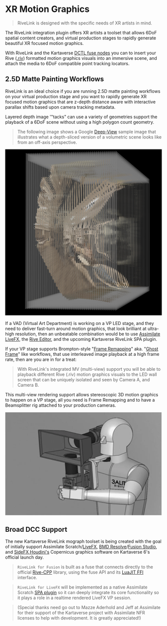 # XR Motion Graphics

> RiveLink is designed with the specific needs of XR artists in mind.

The RiveLink integration plugin offers XR artists a toolset that allows 6DoF spatial content creators, and virtual production stages to rapidly generate beautiful XR focused motion graphics.

With RiveLink and the Kartaverse [DCTL fuse nodes](https://kartaverse.github.io/Kartaverse-Docs/#/fuses) you can to insert your Rive ([.riv](https://rive.app/community/doc/format/docxcTF9lJxR)) formatted motion graphics visuals into an immersive scene, and attach the media to 6DoF compatible point tracking locators.

## 2.5D Matte Painting Workflows

RiveLink is an ideal choice if you are running 2.5D matte painting workflows on your virtual production stage and you want to rapidly generate XR focused motion graphics that are z-depth distance aware with interactive parallax shifts based upon camera tracking metadata.

Layered depth image '"tacks" can use a variety of geometries support the playback of a 6DoF scene without using a high polygon count geometry.

> The following image shows a Google [Deep-View](https://github.com/AndrewHazelden/DeepViewer) sample image that illustrates what a depth-sliced version of a volumetric scene looks like from an off-axis perspective. 

![DeepView Style Depth Layers](Images/xr-google-deepview.png)

If a VAD (Virtual Art Department) is working on a VP LED stage, and they need to deliver fast-turn around motion graphics, that look brilliant at ultra-high resolution, then an unbeatable combination would be to use [Assimilate LiveFX](https://www.assimilateinc.com/products/livefx/), the [Rive Editor](https://rive.app/editor), and the upcoming Kartaverse RiveLink SPA plugin.

If your VP stage supports Brompton-style "[Frame Remapping](https://www.bromptontech.com/features/frameremapping/)" aka. "[Ghost Frame](https://megapixelvr.com/ghostframe/)" like workflows, that use interleaved image playback at a high frame rate, then are you are in for a treat: 

> With RiveLink's integrated MV (multi-view) support you will be able to playback different Rive (.riv) motion graphics visuals to the LED wall screen that can be uniquely isolated and seen by Camera A, and Camera B. 

This multi-view rendering support allows stereoscopic 3D motion graphics to happen on a VP stage, all you need is Frame Remapping and to have a Beamsplitter rig attached to your production cameras.

![Beamsplitter](Images/xr-3dality-beamsplitter.webp)

## Broad DCC Support

The new Kartaverse RiveLink mograph toolset is being created with the goal of initially support Assimilate Scratch/[LiveFX](https://www.assimilateinc.com/products/livefx/), [BMD Resolve](https://www.blackmagicdesign.com/products/davinciresolve)/[Fusion Studio](https://www.blackmagicdesign.com/products/fusion), and [SideFX Houdini's](https://www.sidefx.com/products/whats-new-in-h205/) Copernicus graphics software on Kartaverse 6's official launch day.

> `RiveLink for Fusion` is built as a fuse that connects directly to the official [Rive-CPP](https://github.com/rive-app/rive-cpp) library, using the fuse API and its [LuaJIT FFI](https://luajit.org/ext_ffi.html) interface.

> `RiveLink for LiveFX` will be implemented as a native Assimilate Scratch [SPA plugin](https://www.assimilatesupport.com/akb/KnowledgebaseArticle50984.aspx) so it can deeply integrate its core functionality so it plays a role in a realtime rendered LiveFX VP session. 

> (Special thanks need go out to Mazze Aderhold and Jeff at Assimilate for their support of the Kartaverse project with Assimilate NFR licenses to help with development. It is greatly appreciated!)
